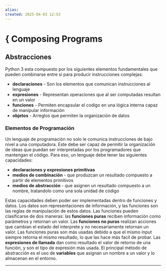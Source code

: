 ```yaml
---
alias: 
created: 2025-04-03 12:53
---
```

# { Composing Programs
## Abstracciones
Python 3 esta compuesto por los siguientes elementos fundamentales que pueden combinarse entre si para producir instrucciones complejas:
- **declaraciones** - Son los elementos que comunican instrucciones al lenguaje
- **expresiones** - Representan operaciones que al ser computadas resultan en un valor
- **funciones** - Permiten encapsular el codigo en una lógica interna capaz de manipular información
- **objetos** - Arreglos que permiten la organización de datos

### Elementos de Programación
Un lenguaje de programación no solo le comunica instrucciones de bajo nivel a una computadora. Este debe ser capaz de permitir la organización de ideas que puedan ser interpretadas por los programadores que mantengan el código. Para eso, un lenguaje debe tener las siguientes capacidades:
- **declaraciones y expresiones primitivas**
- **medios de combinación** - que produzcan un resultado compuesto a partir de elementos primitivos
- **medios de abstracción** - que asignen un resultado compuesto a un nombre, tratandolo como una sola unidad de código

Estas capacidades deben poder ser implementadas dentro de funciones y datos. Los datos son representaciones de información, y las funciones son las reglas de manipulación de estos datos. Las funciones pueden clasificarse de dos maneras: las **funciones puras** reciben información como parámetros y retornan un valor. Las **funciones no puras** realizan acciones que cambian el estado del interprete y no necesariamente retornan un valor. Las funciones puras son más usadas debido a que el mismo input siempre retorna el mismo resultado, lo que las hace más facil de probar. Las **expresiones de llamada** dan como resultado el valor de retorno de una función, y son el tipo de expresión más usada. El principal método de abstracción es  el uso de **variables** que asignan un nombre a un valor y lo almacenan en el entorno.
___

